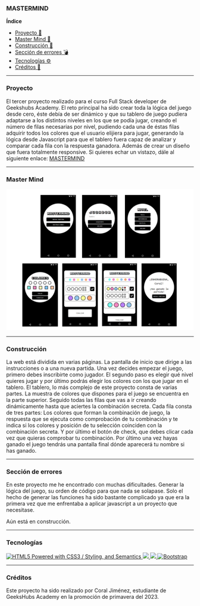 ### MASTERMIND

**Índice**
- [Proyecto 🧩](#qué-es)
- [Master Mind 👾](#master-mind)
- [Construcción 🌱](#construcción)
- [Sección de errores 💣](#sección-de-errores)
- [Tecnologías ⚙️](#tecnologías)
- [Créditos 📜](#créditos)
---

### Proyecto

El tercer proyecto realizado para el curso Full Stack developer de Geekshubs Academy.
El reto principal ha sido crear toda la lógica del juego desde cero, éste debía de ser dinámico y que su tablero de juego pudiera adaptarse a los distintos niveles en los que se podía jugar, creando el número de filas necesarias por nivel, pudiendo cada una de éstas filas adquirir todos los colores que el usuario elijiera para jugar, generando la lógica desde Javascript para que el tablero fuera capaz de analizar y comparar cada fila con la respuesta ganadora. Además de crear un diseño que fuera totalmente responsive. Si quieres echar un vistazo, dále al siguiente enlace: [MASTERMIND](https://coral-jm.github.io/cjm-fsd-val-MASTERMIND-2023/)

---

### Master Mind
![alt text](/img/master.jpg)



---

### Construcción

La web está dividida en varias páginas. 
La pantalla de inicio que dirige a las instrucciones o a una nueva partida. Una vez decides empezar el juego, primero debes inscribirte como jugador. El segundo paso es elegir qué nivel quieres jugar y por último podrás elegir los colores con los que jugar en el tablero. El tablero, lo más complejo de este proyecto consta de varias partes. La muestra de colores que dispones para el juego se encuentra en la parte superior. Seguido todas las filas que vas a ir creando dinámicamente hasta que aciertes la combinación secreta. Cada fila consta de tres partes: Los colores que forman la combinación de juego, la respuesta que se ejecuta como comprobación de tu combinación y te indica si los colores y posición de tu selección coinciden con la combinación secreta. Y por último el botón de check, que debes clicar cada vez que quieras comprobar tu combinación.
Por último una vez hayas ganado el juego tendrás una pantalla final dónde aparecerá tu nombre si has ganado. 

---
### Sección de errores

En este proyecto me he encontrado con muchas dificultades. Generar la lógica del juego, su orden de código para que nada se solapase. Solo el hecho de generar las funciones ha sido bastante complicado ya que era la primera vez que me enfrentaba a aplicar javascript a un proyecto que necesitase. 

Aún está en construcción. 

---

### Tecnologías

<a href="http://www.w3.org/html/logo/">
<img src="https://www.w3.org/html/logo/badge/html5-badge-h-css3-semantics.png" width="80" height="30" alt="HTML5 Powered with CSS3 / Styling, and Semantics" title="HTML5 Powered with CSS3 / Styling, and Semantics">
</a>
<a href="https://developer.mozilla.org/es/docs/Web/JavaScript">
    <img src= "https://img.shields.io/badge/javascipt-EFD81D?style=for-the-badge&logo=javascript&logoColor=black"/>
</a>
<a href="https://developer.mozilla.org/es/docs/Web/CSS">
    <img src= "https://user-images.githubusercontent.com/121863208/227808642-a8dcfecb-74b9-4796-8b2b-7bfe5cf1b4ba.svg"/>
</a>
<a target="_blank" rel="noopener noreferrer nofollow" href="https://camo.githubusercontent.com/b768ae6e4f89b74512e6de02a8367fd71465bc3d88ef1cf2f1622e2017c32bea/68747470733a2f2f696d672e736869656c64732e696f2f62616467652f626f6f7473747261702d2532333536334437432e7376673f7374796c653d666f722d7468652d6261646765266c6f676f3d626f6f747374726170266c6f676f436f6c6f723d7768697465"><img src="https://camo.githubusercontent.com/b768ae6e4f89b74512e6de02a8367fd71465bc3d88ef1cf2f1622e2017c32bea/68747470733a2f2f696d672e736869656c64732e696f2f62616467652f626f6f7473747261702d2532333536334437432e7376673f7374796c653d666f722d7468652d6261646765266c6f676f3d626f6f747374726170266c6f676f436f6c6f723d7768697465" alt="Bootstrap" data-canonical-src="https://img.shields.io/badge/bootstrap-%23563D7C.svg?style=for-the-badge&amp;logo=bootstrap&amp;logoColor=white" style="max-width: 100%;"></a>

---
### Créditos

Este proyecto ha sido realizado por Coral Jiménez, estudiante de GeeksHubs Academy en la promoción de primavera del 2023. 